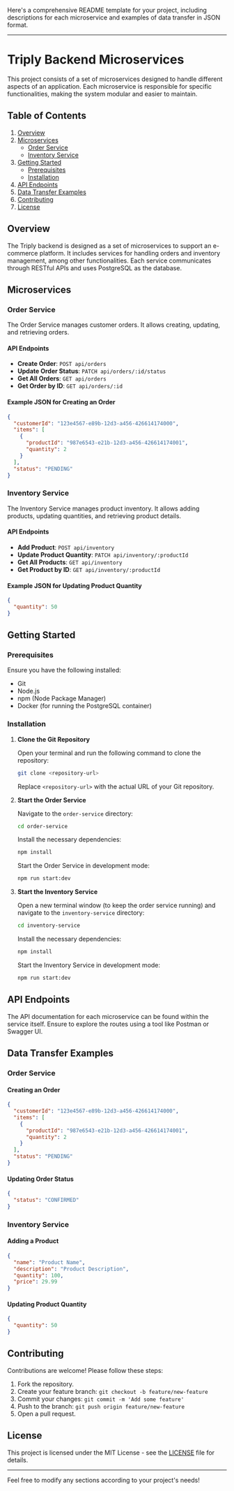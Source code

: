 Here's a comprehensive README template for your project, including descriptions for each microservice and examples of data transfer in JSON format.

---

# Triply Backend Microservices

This project consists of a set of microservices designed to handle different aspects of an application. Each microservice is responsible for specific functionalities, making the system modular and easier to maintain.

## Table of Contents

1. [Overview](#overview)
2. [Microservices](#microservices)
   - [Order Service](#order-service)
   - [Inventory Service](#inventory-service)
3. [Getting Started](#getting-started)
   - [Prerequisites](#prerequisites)
   - [Installation](#installation)
4. [API Endpoints](#api-endpoints)
5. [Data Transfer Examples](#data-transfer-examples)
6. [Contributing](#contributing)
7. [License](#license)

## Overview

The Triply backend is designed as a set of microservices to support an e-commerce platform. It includes services for handling orders and inventory management, among other functionalities. Each service communicates through RESTful APIs and uses PostgreSQL as the database.

## Microservices

### Order Service

The Order Service manages customer orders. It allows creating, updating, and retrieving orders.

#### API Endpoints

- **Create Order**: `POST api/orders`
- **Update Order Status**: `PATCH api/orders/:id/status`
- **Get All Orders**: `GET api/orders`
- **Get Order by ID**: `GET api/orders/:id`

#### Example JSON for Creating an Order

```json
{
  "customerId": "123e4567-e89b-12d3-a456-426614174000",
  "items": [
    {
      "productId": "987e6543-e21b-12d3-a456-426614174001",
      "quantity": 2
    }
  ],
  "status": "PENDING"
}
```

### Inventory Service

The Inventory Service manages product inventory. It allows adding products, updating quantities, and retrieving product details.

#### API Endpoints

- **Add Product**: `POST api/inventory`
- **Update Product Quantity**: `PATCH api/inventory/:productId`
- **Get All Products**: `GET api/inventory`
- **Get Product by ID**: `GET api/inventory/:productId`

#### Example JSON for Updating Product Quantity

```json
{
  "quantity": 50
}
```

## Getting Started

### Prerequisites

Ensure you have the following installed:

- Git
- Node.js
- npm (Node Package Manager)
- Docker (for running the PostgreSQL container)

### Installation

1. **Clone the Git Repository**

   Open your terminal and run the following command to clone the repository:

   ```bash
   git clone <repository-url>
   ```

   Replace `<repository-url>` with the actual URL of your Git repository.

2. **Start the Order Service**

   Navigate to the `order-service` directory:

   ```bash
   cd order-service
   ```

   Install the necessary dependencies:

   ```bash
   npm install
   ```

   Start the Order Service in development mode:

   ```bash
   npm run start:dev
   ```

3. **Start the Inventory Service**

   Open a new terminal window (to keep the order service running) and navigate to the `inventory-service` directory:

   ```bash
   cd inventory-service
   ```

   Install the necessary dependencies:

   ```bash
   npm install
   ```

   Start the Inventory Service in development mode:

   ```bash
   npm run start:dev
   ```

## API Endpoints

The API documentation for each microservice can be found within the service itself. Ensure to explore the routes using a tool like Postman or Swagger UI.

## Data Transfer Examples

### Order Service

#### Creating an Order

```json
{
  "customerId": "123e4567-e89b-12d3-a456-426614174000",
  "items": [
    {
      "productId": "987e6543-e21b-12d3-a456-426614174001",
      "quantity": 2
    }
  ],
  "status": "PENDING"
}
```

#### Updating Order Status

```json
{
  "status": "CONFIRMED"
}
```

### Inventory Service

#### Adding a Product

```json
{
  "name": "Product Name",
  "description": "Product Description",
  "quantity": 100,
  "price": 29.99
}
```

#### Updating Product Quantity

```json
{
  "quantity": 50
}
```

## Contributing

Contributions are welcome! Please follow these steps:

1. Fork the repository.
2. Create your feature branch: `git checkout -b feature/new-feature`
3. Commit your changes: `git commit -m 'Add some feature'`
4. Push to the branch: `git push origin feature/new-feature`
5. Open a pull request.

## License

This project is licensed under the MIT License - see the [LICENSE](LICENSE) file for details.

---

Feel free to modify any sections according to your project's needs!

